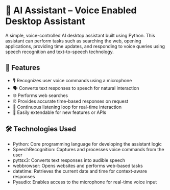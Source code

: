 # 🤖 AI Assistant – Voice Enabled Desktop Assistant

A simple, voice-controlled AI desktop assistant built using Python. This assistant can perform tasks such as searching the web, opening applications, providing time updates, and responding to voice queries using speech recognition and text-to-speech technology.

## 📌 Features

- 🎙️ Recognizes user voice commands using a microphone
- 🗣️ Converts text responses to speech for natural interaction
- 🌐 Performs web searches
- ⏰ Provides accurate time-based responses on request
- 🔁 Continuous listening loop for real-time interaction
- 🧩 Easily extendable for new features or APIs

## 🛠️ Technologies Used

- Python: Core programming language for developing the assistant logic
- SpeechRecognition: Captures and processes voice commands from the user
- pyttsx3: Converts text responses into audible speech
- webbrowser: Opens websites and performs web-based tasks
- datetime: Retrieves the current date and time for context-aware responses
- Pyaudio: Enables access to the microphone for real-time voice input
